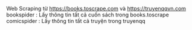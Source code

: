 Web Scraping từ https://books.toscrape.com và https://truyenqqvn.com <br>
bookspider : Lấy thông tin tất cả cuốn sách trong books.toscrape <br>
comicspider : Lấy thông tin tất cả truyện trong truyenqq <br>
